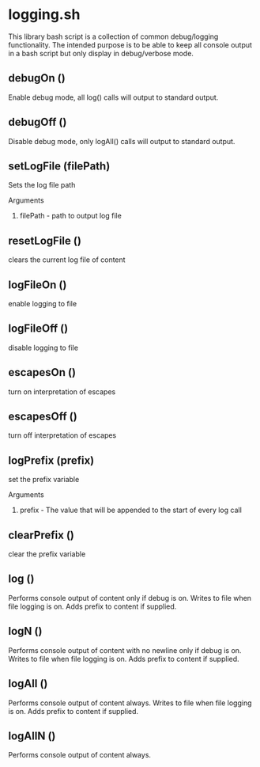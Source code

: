 # logging.sh
This library bash script is a collection of common debug/logging functionality.  The intended purpose is to be able to keep all console output in a bash script but only display in debug/verbose mode.


## **debugOn** ()
Enable debug mode, all log() calls will output to standard output.

## **debugOff** ()
Disable debug mode, only logAll() calls will output to standard output.

## **setLogFile** (filePath)
Sets the log file path

Arguments
1. filePath - path to output log file

## **resetLogFile** ()
clears the current log file of content

## **logFileOn** ()
enable logging to file

## **logFileOff** ()
disable logging to file

## **escapesOn** ()
turn on interpretation of escapes

## **escapesOff** ()
turn off interpretation of escapes

## **logPrefix** (prefix)
set the prefix variable

Arguments
1. prefix - The value that will be appended to the start of every log call

## **clearPrefix** ()
clear the prefix variable

## **log** ()
Performs console output of content only if debug is on. Writes to file when file logging is on. Adds prefix to content if supplied.

## **logN** ()
Performs console output of content with no newline only if debug is on. Writes to file when file logging is on. Adds prefix to content if supplied.

## **logAll** ()
Performs console output of content always. Writes to file when file logging is on. Adds prefix to content if supplied.

## **logAllN** ()
Performs console output of content always.